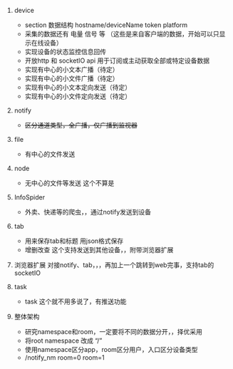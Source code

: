 1. device
    - section 数据结构 hostname/deviceName token platform
    - 采集的数据还有 电量 信号 等 （这些是来自客户端的数据，开始可以只显示在线设备）
    - 实现设备的状态监控信息回传
    - 开放http 和 socketIO api 用于订阅或主动获取全部或特定设备数据
    - 实现有中心的小文本广播（待定）
    - 实现有中心的小文件广播（待定）
    - 实现有中心的小文本定向发送（待定）
    - 实现有中心的小文件定向发送（待定）
    
2. notify
    - ~~区分通道类型，全广播，仅广播到监视器~~
    
3. file
    - 有中心的文件发送
    
4. node
    - 无中心的文件等发送 这个不算是
    
    
5. InfoSpider
    - 外卖、快递等的爬虫，，通过notify发送到设备
    
6. tab
    - 用来保存tab和标题 用json格式保存
    - 增删改查 这个支持发送到其他设备，，附带浏览器扩展
    
7. 浏览器扩展 对接notify、tab，，，再加上一个跳转到web完事，支持tab的socketIO

8. task
    - task 这个就不用多说了，有推送功能

4. 整体架构
    - 研究namespace和room，一定要将不同的数据分开，，择优采用
    - 将root namespace 改成 “/”
    - 使用namespace区分app，room区分用户，入口区分设备类型
    - /notify_nm room=0 room=1 